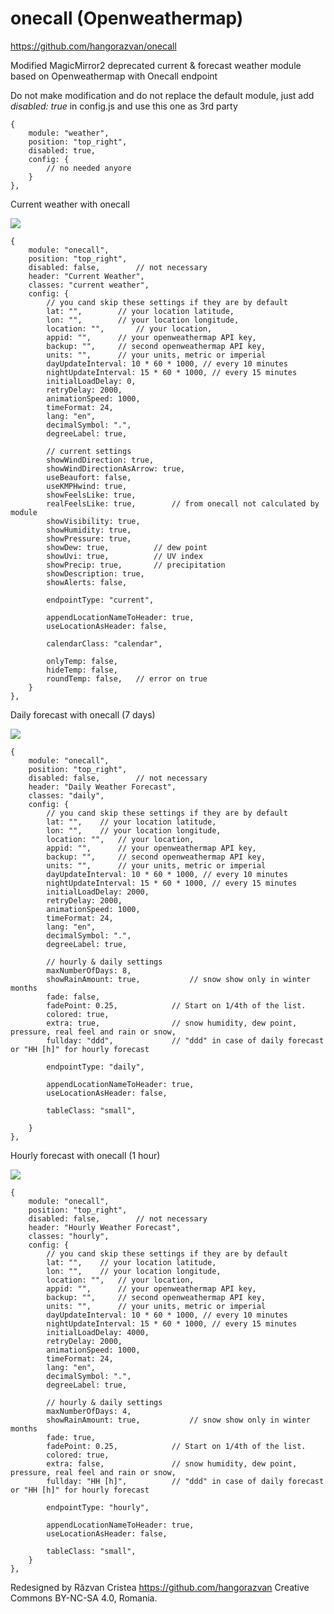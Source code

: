 # onecall (Openweathermap)

https://github.com/hangorazvan/onecall

Modified MagicMirror2 deprecated current & forecast weather module based on Openweathermap with Onecall endpoint

Do not make modification and do not replace the default module, just add <i>disabled: true</i> in config.js and use this one as 3rd party

	{
		module: "weather", 
		position: "top_right",
		disabled: true,
		config: {
			// no needed anyore
		}
	},

Current weather with onecall

<img src=https://github.com/hangorazvan/onecall/blob/master/current.png>

	{
		module: "onecall",
		position: "top_right",
		disabled: false,        // not necessary
		header: "Current Weather",
		classes: "current weather",
		config: {
			// you cand skip these settings if they are by default
			lat: "",		// your location latitude,
			lon: "",		// your location longitude,
			location: "",		// your location,
			appid: "",		// your openweathermap API key,
			backup: "",		// second openweathermap API key,
			units: "",		// your units, metric or imperial
			dayUpdateInterval: 10 * 60 * 1000, // every 10 minutes
			nightUpdateInterval: 15 * 60 * 1000, // every 15 minutes
			initialLoadDelay: 0,
			retryDelay: 2000,
			animationSpeed: 1000,
			timeFormat: 24,
			lang: "en",
			decimalSymbol: ".",
			degreeLabel: true,

			// current settings
			showWindDirection: true,
			showWindDirectionAsArrow: true,
			useBeaufort: false,
			useKMPHwind: true,
			showFeelsLike: true,
			realFeelsLike: true,		// from onecall not calculated by module
			showVisibility: true,
			showHumidity: true,
			showPressure: true,
			showDew: true,			// dew point
			showUvi: true,			// UV index
			showPrecip: true,		// precipitation
			showDescription: true,
			showAlerts: false,

			endpointType: "current",

			appendLocationNameToHeader: true,
			useLocationAsHeader: false,

			calendarClass: "calendar",

			onlyTemp: false,
			hideTemp: false,
			roundTemp: false,	// error on true
		}
	},

Daily forecast with onecall (7 days)

<img src=https://github.com/hangorazvan/onecall/blob/master/daily.png>

	{
		module: "onecall",
		position: "top_right",
		disabled: false,        // not necessary
		header: "Daily Weather Forecast",
		classes: "daily",
		config: {
			// you cand skip these settings if they are by default
			lat: "",	// your location latitude,
			lon: "",	// your location longitude,
			location: "",	// your location,
			appid: "",		// your openweathermap API key,
			backup: "",		// second openweathermap API key,
			units: "",		// your units, metric or imperial
			dayUpdateInterval: 10 * 60 * 1000, // every 10 minutes
			nightUpdateInterval: 15 * 60 * 1000, // every 15 minutes
			initialLoadDelay: 2000,
			retryDelay: 2000,
			animationSpeed: 1000,
			timeFormat: 24,
			lang: "en",
			decimalSymbol: ".",
			degreeLabel: true,

			// hourly & daily settings
			maxNumberOfDays: 8,
			showRainAmount: true, 			// snow show only in winter months
			fade: false,
			fadePoint: 0.25, 			// Start on 1/4th of the list.
			colored: true,
			extra: true,				// snow humidity, dew point, pressure, real feel and rain or snow,
			fullday: "ddd", 			// "ddd" in case of daily forecast or "HH [h]" for hourly forecast

			endpointType: "daily",

			appendLocationNameToHeader: true,
			useLocationAsHeader: false,

			tableClass: "small",

		}
	},

Hourly forecast with onecall (1 hour)

<img src=https://github.com/hangorazvan/onecall/blob/master/hourly.png>

	{
		module: "onecall",
		position: "top_right",
		disabled: false,        // not necessary
		header: "Hourly Weather Forecast",
		classes: "hourly",
		config: {
			// you cand skip these settings if they are by default
			lat: "",	// your location latitude,
			lon: "",	// your location longitude,
			location: "",	// your location,
			appid: "",		// your openweathermap API key,
			backup: "",		// second openweathermap API key,
			units: "",		// your units, metric or imperial
			dayUpdateInterval: 10 * 60 * 1000, // every 10 minutes
			nightUpdateInterval: 15 * 60 * 1000, // every 15 minutes
			initialLoadDelay: 4000,
			retryDelay: 2000,
			animationSpeed: 1000,
			timeFormat: 24,
			lang: "en",
			decimalSymbol: ".",
			degreeLabel: true,

			// hourly & daily settings
			maxNumberOfDays: 4,
			showRainAmount: true, 			// snow show only in winter months
			fade: true,
			fadePoint: 0.25, 			// Start on 1/4th of the list.
			colored: true,
			extra: false,				// snow humidity, dew point, pressure, real feel and rain or snow,
			fullday: "HH [h]", 			// "ddd" in case of daily forecast or "HH [h]" for hourly forecast

			endpointType: "hourly",

			appendLocationNameToHeader: true,
			useLocationAsHeader: false,

			tableClass: "small",
		}
	},

Redesigned by Răzvan Cristea
https://github.com/hangorazvan
Creative Commons BY-NC-SA 4.0, Romania.
